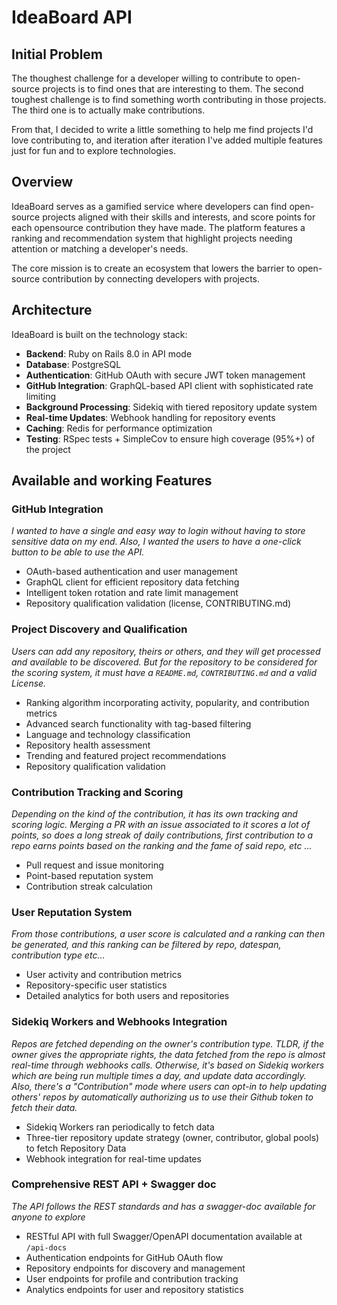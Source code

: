 # IdeaBoard API

## Initial Problem

The thoughest challenge for a developer willing to contribute to open-source projects is to find ones that are interesting to them. The second toughest challenge is to find something worth contributing in those projects. The third one is to actually make contributions.

From that, I decided to write a little something to help me find projects I'd love contributing to, and iteration after iteration I've added multiple features just for fun and to explore technologies.

## Overview

IdeaBoard serves as a gamified service where developers can find open-source projects aligned with their skills and interests, and score points for each opensource contribution they have made. The platform features a ranking and recommendation system that highlight projects needing attention or matching a developer's needs.

The core mission is to create an ecosystem that lowers the barrier to open-source contribution by connecting developers with projects.

## Architecture

IdeaBoard is built on the technology stack:

- **Backend**: Ruby on Rails 8.0 in API mode
- **Database**: PostgreSQL
- **Authentication**: GitHub OAuth with secure JWT token management
- **GitHub Integration**: GraphQL-based API client with sophisticated rate limiting
- **Background Processing**: Sidekiq with tiered repository update system
- **Real-time Updates**: Webhook handling for repository events
- **Caching**: Redis for performance optimization
- **Testing**: RSpec tests + SimpleCov to ensure high coverage (95%+) of the project


## Available and working Features

### GitHub Integration
*I wanted to have a single and easy way to login without having to store sensitive data on my end. Also, I wanted the users to have a one-click button to be able to use the API.*

- OAuth-based authentication and user management
- GraphQL client for efficient repository data fetching
- Intelligent token rotation and rate limit management
- Repository qualification validation (license, CONTRIBUTING.md)

### Project Discovery and Qualification
 *Users can add any repository, theirs or others, and they will get processed and available to be discovered. But for the repository to be considered for the scoring system, it must have a `README.md`, `CONTRIBUTING.md` and a valid License.*
 
- Ranking algorithm incorporating activity, popularity, and contribution metrics
- Advanced search functionality with tag-based filtering
- Language and technology classification
- Repository health assessment
- Trending and featured project recommendations
- Repository qualification validation

### Contribution Tracking and Scoring
*Depending on the kind of the contribution, it has its own tracking and scoring logic. Merging a PR with an issue associated to it scores a lot of points, so does a long streak of daily contributions, first contribution to a repo earns points based on the ranking and the fame of said repo, etc ...*

- Pull request and issue monitoring
- Point-based reputation system
- Contribution streak calculation

### User Reputation System
*From those contributions, a user score is calculated and a ranking can then be generated, and this ranking can be filtered by repo, datespan, contribution type etc...*

- User activity and contribution metrics
- Repository-specific user statistics
- Detailed analytics for both users and repositories

### Sidekiq Workers and Webhooks Integration
*Repos are fetched depending on the owner's contribution type. TLDR, if the owner gives the appropriate rights, the data fetched from the repo is almost real-time through webhooks calls. Otherwise, it's based on Sidekiq workers which are being run multiple times a day, and update data accordingly. Also, there's a "Contribution" mode where users can opt-in to help updating others' repos by automatically authorizing us to use their Github token to fetch their data.*

- Sidekiq Workers ran periodically to fetch data
- Three-tier repository update strategy (owner, contributor, global pools) to fetch Repository Data
- Webhook integration for real-time updates

### Comprehensive REST API + Swagger doc
*The API follows the REST standards and has a swagger-doc available for anyone to explore*

- RESTful API with full Swagger/OpenAPI documentation available at `/api-docs`
- Authentication endpoints for GitHub OAuth flow
- Repository endpoints for discovery and management
- User endpoints for profile and contribution tracking
- Analytics endpoints for user and repository statistics
